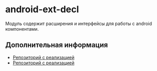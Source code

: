 # android-ext-decl

Модуль содержит расширения и интерфейсы для работы с android компонентами.

## Дополнительная информация
- [Репозиторий с реализацией](https://git.sbis.ru/mobileworkspace/apps/droid/retail.git)
- [Репозиторий с реализацией](https://git.sbis.ru/mobileworkspace/apps/droid/communicator.git)